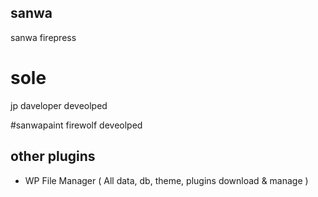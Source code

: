 ## sanwa
sanwa firepress

# sole 
  jp daveloper deveolped

#sanwapaint
  firewolf deveolped
  
## other plugins
  - WP File Manager ( All data, db, theme, plugins download & manage  )
  
